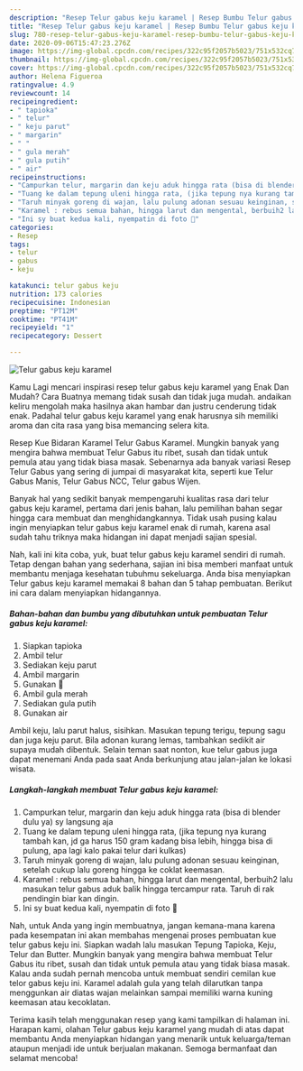```yaml
---
description: "Resep Telur gabus keju karamel | Resep Bumbu Telur gabus keju karamel Yang Enak Dan Lezat"
title: "Resep Telur gabus keju karamel | Resep Bumbu Telur gabus keju karamel Yang Enak Dan Lezat"
slug: 780-resep-telur-gabus-keju-karamel-resep-bumbu-telur-gabus-keju-karamel-yang-enak-dan-lezat
date: 2020-09-06T15:47:23.276Z
image: https://img-global.cpcdn.com/recipes/322c95f2057b5023/751x532cq70/telur-gabus-keju-karamel-foto-resep-utama.jpg
thumbnail: https://img-global.cpcdn.com/recipes/322c95f2057b5023/751x532cq70/telur-gabus-keju-karamel-foto-resep-utama.jpg
cover: https://img-global.cpcdn.com/recipes/322c95f2057b5023/751x532cq70/telur-gabus-keju-karamel-foto-resep-utama.jpg
author: Helena Figueroa
ratingvalue: 4.9
reviewcount: 14
recipeingredient:
- " tapioka"
- " telur"
- " keju parut"
- " margarin"
- " "
- " gula merah"
- " gula putih"
- " air"
recipeinstructions:
- "Campurkan telur, margarin dan keju aduk hingga rata (bisa di blender dulu ya) sy langsung aja"
- "Tuang ke dalam tepung uleni hingga rata, (jika tepung nya kurang tambah kan, jd ga harus 150 gram kadang bisa lebih, hingga bisa di pulung, apa lagi kalo pakai telur dari kulkas)"
- "Taruh minyak goreng di wajan, lalu pulung adonan sesuau keinginan, setelah cukup lalu goreng hingga ke coklat keemasan."
- "Karamel : rebus semua bahan, hingga larut dan mengental, berbuih2 lalu masukan telur gabus aduk balik hingga tercampur rata. Taruh di rak pendingin biar kan dingin."
- "Ini sy buat kedua kali, nyempatin di foto 🤭"
categories:
- Resep
tags:
- telur
- gabus
- keju

katakunci: telur gabus keju 
nutrition: 173 calories
recipecuisine: Indonesian
preptime: "PT12M"
cooktime: "PT41M"
recipeyield: "1"
recipecategory: Dessert

---
```



![Telur gabus keju karamel](https://img-global.cpcdn.com/recipes/322c95f2057b5023/751x532cq70/telur-gabus-keju-karamel-foto-resep-utama.jpg)

Kamu Lagi mencari inspirasi resep telur gabus keju karamel yang Enak Dan Mudah? Cara Buatnya memang tidak susah dan tidak juga mudah. andaikan keliru mengolah maka hasilnya akan hambar dan justru cenderung tidak enak. Padahal telur gabus keju karamel yang enak harusnya sih memiliki aroma dan cita rasa yang bisa memancing selera kita.

Resep Kue Bidaran Karamel Telur Gabus Karamel. Mungkin banyak yang mengira bahwa membuat Telur Gabus itu ribet, susah dan tidak untuk pemula atau yang tidak biasa masak. Sebenarnya ada banyak variasi Resep Telur Gabus yang sering di jumpai di masyarakat kita, seperti kue Telur Gabus Manis, Telur Gabus NCC, Telur gabus Wijen.

Banyak hal yang sedikit banyak mempengaruhi kualitas rasa dari telur gabus keju karamel, pertama dari jenis bahan, lalu pemilihan bahan segar hingga cara membuat dan menghidangkannya. Tidak usah pusing kalau ingin menyiapkan telur gabus keju karamel enak di rumah, karena asal sudah tahu triknya maka hidangan ini dapat menjadi sajian spesial.


Nah, kali ini kita coba, yuk, buat telur gabus keju karamel sendiri di rumah. Tetap dengan bahan yang sederhana, sajian ini bisa memberi manfaat untuk membantu menjaga kesehatan tubuhmu sekeluarga. Anda bisa menyiapkan Telur gabus keju karamel memakai 8 bahan dan 5 tahap pembuatan. Berikut ini cara dalam menyiapkan hidangannya.

<!--inarticleads1-->

##### Bahan-bahan dan bumbu yang dibutuhkan untuk pembuatan Telur gabus keju karamel:

1. Siapkan  tapioka
1. Ambil  telur
1. Sediakan  keju parut
1. Ambil  margarin
1. Gunakan  🍡
1. Ambil  gula merah
1. Sediakan  gula putih
1. Gunakan  air


Ambil keju, lalu parut halus, sisihkan. Masukan tepung terigu, tepung sagu dan juga keju parut. Bila adonan kurang lemas, tambahkan sedikit air supaya mudah dibentuk. Selain teman saat nonton, kue telur gabus juga dapat menemani Anda pada saat Anda berkunjung atau jalan-jalan ke lokasi wisata. 

<!--inarticleads2-->

##### Langkah-langkah membuat Telur gabus keju karamel:

1. Campurkan telur, margarin dan keju aduk hingga rata (bisa di blender dulu ya) sy langsung aja
1. Tuang ke dalam tepung uleni hingga rata, (jika tepung nya kurang tambah kan, jd ga harus 150 gram kadang bisa lebih, hingga bisa di pulung, apa lagi kalo pakai telur dari kulkas)
1. Taruh minyak goreng di wajan, lalu pulung adonan sesuau keinginan, setelah cukup lalu goreng hingga ke coklat keemasan.
1. Karamel : rebus semua bahan, hingga larut dan mengental, berbuih2 lalu masukan telur gabus aduk balik hingga tercampur rata. Taruh di rak pendingin biar kan dingin.
1. Ini sy buat kedua kali, nyempatin di foto 🤭


Nah, untuk Anda yang ingin membuatnya, jangan kemana-mana karena pada kesempatan ini akan membahas mengenai proses pembuatan kue telur gabus keju ini. Siapkan wadah lalu masukan Tepung Tapioka, Keju, Telur dan Butter. Mungkin banyak yang mengira bahwa membuat Telur Gabus itu ribet, susah dan tidak untuk pemula atau yang tidak biasa masak. Kalau anda sudah pernah mencoba untuk membuat sendiri cemilan kue telor gabus keju ini. Karamel adalah gula yang telah dilarutkan tanpa menggunkan air diatas wajan melainkan sampai memiliki warna kuning keemasan atau kecoklatan. 

Terima kasih telah menggunakan resep yang kami tampilkan di halaman ini. Harapan kami, olahan Telur gabus keju karamel yang mudah di atas dapat membantu Anda menyiapkan hidangan yang menarik untuk keluarga/teman ataupun menjadi ide untuk berjualan makanan. Semoga bermanfaat dan selamat mencoba!
